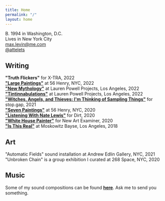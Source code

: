 ```yaml
---
title: Home
permalink: "/"
layout: home
---
```


B. 1994 in Washington, D.C.
<br>Lives in New York City
<br>[max.levin@me.com](mailto:max.levin@me.com)
<br>[@attelets](https://www.instagram.com/attelets/) 

## Writing

**"Truth Flickers"** for X-TRA, 2022
<br>**["Large Paintings"](https://56henry.nyc/exhibitions/large-paintings)** at 56 Henry, NYC, 2022
<br>**["New Mythology"](https://www.laurenpowellprojects.com/exhibitions/2022/newmythology)** at Lauren Powell Projects, Los Angeles, 2022
<br>**["Tintinnabulations"](https://www.laurenpowellprojects.com/exhibitions/2022/tintinnabulations)** at Lauren Powell Projects, Los Angeles, 2022
<br>**["Witches, Angels, and Thieves: I'm Thinking of Sampling Things"](https://www.owenchristoph.com/shop/stopgap003)** for stop.gap, 2021
<br>**["Seven Paintings"](https://56henry.nyc/exhibitions/seven-paintings)** at 56 Henry, NYC, 2020
<br>**["Listening With Nate Lewis"](https://www.dirtdmv.com/writing/2020/5/31/listening-with-nate-lewis)** for Dirt, 2020
<br>**["White House Painter"](http://www.newartexaminer.net/white-house-painter/)** for New Art Examiner, 2020
<br>**["Is This Real"](http://www.moskowitzbayse.com/eleanor-swordy-is-this-real)** at Moskowitz Bayse, Los Angeles, 2018

## Art

"Automatic Fields" sound installation at Andrew Edlin Gallery, NYC, 2021
<br>"Unbroken Chain" is a group exhibition I curated at 268 Space, NYC, 2020

## Music

Some of my sound compositions can be found **[here](https://maxlevin.bandcamp.com)**. Ask me to send you something.